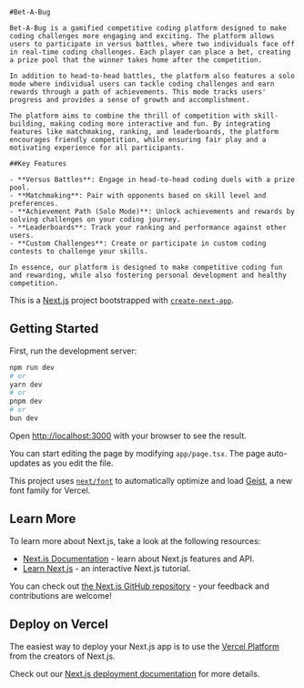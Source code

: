     #Bet-A-Bug

    Bet-A-Bug is a gamified competitive coding platform designed to make coding challenges more engaging and exciting. The platform allows users to participate in versus battles, where two individuals face off in real-time coding challenges. Each player can place a bet, creating a prize pool that the winner takes home after the competition.

    In addition to head-to-head battles, the platform also features a solo mode where individual users can tackle coding challenges and earn rewards through a path of achievements. This mode tracks users' progress and provides a sense of growth and accomplishment.

    The platform aims to combine the thrill of competition with skill-building, making coding more interactive and fun. By integrating features like matchmaking, ranking, and leaderboards, the platform encourages friendly competition, while ensuring fair play and a motivating experience for all participants.

    ##Key Features

    - **Versus Battles**: Engage in head-to-head coding duels with a prize pool.
    - **Matchmaking**: Pair with opponents based on skill level and preferences.
    - **Achievement Path (Solo Mode)**: Unlock achievements and rewards by solving challenges on your coding journey.
    - **Leaderboards**: Track your ranking and performance against other users.
    - **Custom Challenges**: Create or participate in custom coding contests to challenge your skills.

    In essence, our platform is designed to make competitive coding fun and rewarding, while also fostering personal development and healthy competition.

   


This is a [Next.js](https://nextjs.org) project bootstrapped with [`create-next-app`](https://nextjs.org/docs/app/api-reference/cli/create-next-app).

## Getting Started

First, run the development server:

```bash
npm run dev
# or
yarn dev
# or
pnpm dev
# or
bun dev
```

Open [http://localhost:3000](http://localhost:3000) with your browser to see the result.

You can start editing the page by modifying `app/page.tsx`. The page auto-updates as you edit the file.

This project uses [`next/font`](https://nextjs.org/docs/app/building-your-application/optimizing/fonts) to automatically optimize and load [Geist](https://vercel.com/font), a new font family for Vercel.

## Learn More

To learn more about Next.js, take a look at the following resources:

- [Next.js Documentation](https://nextjs.org/docs) - learn about Next.js features and API.
- [Learn Next.js](https://nextjs.org/learn) - an interactive Next.js tutorial.

You can check out [the Next.js GitHub repository](https://github.com/vercel/next.js) - your feedback and contributions are welcome!

## Deploy on Vercel

The easiest way to deploy your Next.js app is to use the [Vercel Platform](https://vercel.com/new?utm_medium=default-template&filter=next.js&utm_source=create-next-app&utm_campaign=create-next-app-readme) from the creators of Next.js.

Check out our [Next.js deployment documentation](https://nextjs.org/docs/app/building-your-application/deploying) for more details.
